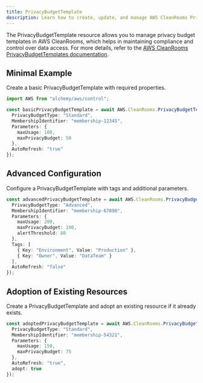 ```yaml
---
title: PrivacyBudgetTemplate
description: Learn how to create, update, and manage AWS CleanRooms PrivacyBudgetTemplates using Alchemy Cloud Control.
---
```


The PrivacyBudgetTemplate resource allows you to manage privacy budget templates in AWS CleanRooms, which helps in maintaining compliance and control over data access. For more details, refer to the [AWS CleanRooms PrivacyBudgetTemplates documentation](https://docs.aws.amazon.com/cleanrooms/latest/userguide/).

## Minimal Example

Create a basic PrivacyBudgetTemplate with required properties.

```ts
import AWS from "alchemy/aws/control";

const basicPrivacyBudgetTemplate = await AWS.CleanRooms.PrivacyBudgetTemplate("basicPrivacyBudgetTemplate", {
  PrivacyBudgetType: "Standard",
  MembershipIdentifier: "membership-12345",
  Parameters: {
    maxUsage: 100,
    maxPrivacyBudget: 50
  },
  AutoRefresh: "true"
});
```

## Advanced Configuration

Configure a PrivacyBudgetTemplate with tags and additional parameters.

```ts
const advancedPrivacyBudgetTemplate = await AWS.CleanRooms.PrivacyBudgetTemplate("advancedPrivacyBudgetTemplate", {
  PrivacyBudgetType: "Advanced",
  MembershipIdentifier: "membership-67890",
  Parameters: {
    maxUsage: 200,
    maxPrivacyBudget: 100,
    alertThreshold: 80
  },
  Tags: [
    { Key: "Environment", Value: "Production" },
    { Key: "Owner", Value: "DataTeam" }
  ],
  AutoRefresh: "false"
});
```

## Adoption of Existing Resources

Create a PrivacyBudgetTemplate and adopt an existing resource if it already exists.

```ts
const adoptedPrivacyBudgetTemplate = await AWS.CleanRooms.PrivacyBudgetTemplate("adoptedPrivacyBudgetTemplate", {
  PrivacyBudgetType: "Standard",
  MembershipIdentifier: "membership-54321",
  Parameters: {
    maxUsage: 150,
    maxPrivacyBudget: 75
  },
  AutoRefresh: "true",
  adopt: true
});
```